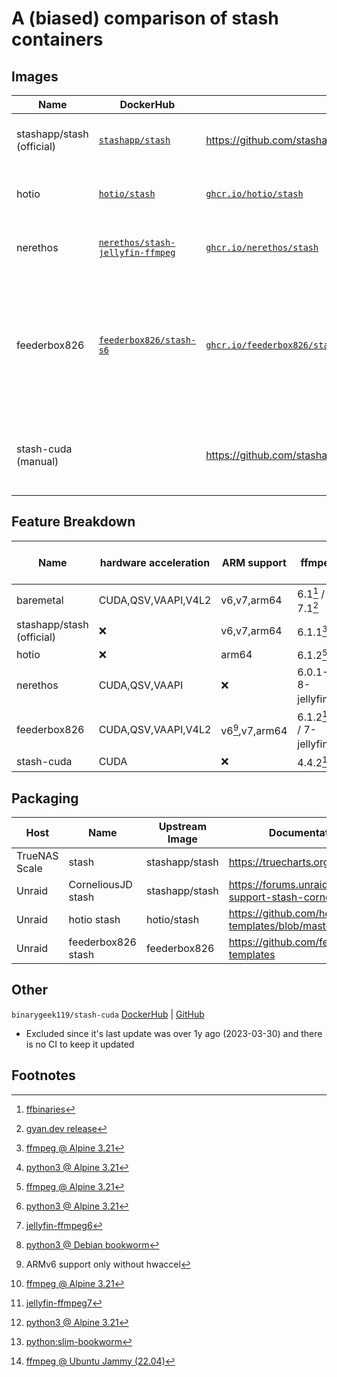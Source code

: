 # A (biased) comparison of stash containers

## Images
| Name | DockerHub | GitHub | Size |
|---|---|---|---|
| stashapp/stash (official) | [`stashapp/stash`](https://hub.docker.com/r/stashapp/stash) | https://github.com/stashapp/stash | ![Docker Image Size](https://img.shields.io/docker/image-size/stashapp/stash?style=flat-square&label=%20) |
| hotio | [`hotio/stash`](https://hub.docker.com/r/hotio/stash) | [`ghcr.io/hotio/stash`](https://github.com/hotio/stash) | ![Docker Image Size](https://img.shields.io/docker/image-size/hotio/stash?style=flat-square&label=%20) |
| nerethos | [`nerethos/stash-jellyfin-ffmpeg`](https://hub.docker.com/r/nerethos/stash-jellyfin-ffmpeg) | [`ghcr.io/nerethos/stash`](https://github.com/nerethos/docker-stash) | ![Docker Image Size](https://img.shields.io/docker/image-size/nerethos/stash-jellyfin-ffmpeg?style=flat-square&label=%20) |
| feederbox826 | [`feederbox826/stash-s6`](https://hub.docker.com/r/feederbox826/stash-s6) | [`ghcr.io/feederbox826/stash-s6`](https://github.com/feederbox826/stash-s6) | ![Docker Image Size (tag)](https://img.shields.io/docker/image-size/feederbox826/stash-s6/latest?style=flat-square&label=%20) to ![Docker Image Size (tag)](https://img.shields.io/docker/image-size/feederbox826/stash-s6/hwaccel?style=flat-square&label=%20) |
| stash-cuda (manual) | | https://github.com/stashapp/stash/tree/develop/docker/build/x86_64 | ![Docker Image Size (tag)](https://img.shields.io/docker/image-size/nvidia/cuda/12.0.1-base-ubuntu22.04?arch=amd64&style=flat-square&label=%20)+ |

## Feature Breakdown
| Name | hardware acceleration | ARM support | ffmpeg | python version | python dependency installer |
|---|---|---|---|---|---|
| baremetal | CUDA,QSV,VAAPI,V4L2 | v6,v7,arm64 | 6.1[^5] / 7.1[^6] | system | system |
| stashapp/stash (official) | ❌ | v6,v7,arm64 | 6.1.1[^4] | 3.12[^1] | ❌ |
| hotio | ❌ | arm64 | 6.1.2[^4] | 3.12[^1] | ❌ |
| nerethos | CUDA,QSV,VAAPI | ❌ | 6.0.1-8-jellyfin[^7] | 3.11[^2] | ✅ venv |
| feederbox826 | CUDA,QSV,VAAPI,V4L2 | v6[^9],v7,arm64 | 6.1.2[^4] / 7-jellyfin[^10] | 3.12[^1] / 3.13[^3] | ✅ uv |
| stash-cuda | CUDA | ❌ | 4.4.2[^8] | ❌ | ❌ | ![Docker Image Size (tag)](https://img.shields.io/docker/image-size/nvidia/cuda/12.0.1-base-ubuntu22.04?arch=amd64&style=flat-square&label=%20) |

## Packaging

| Host | Name | Upstream Image | Documentation/Support |
|---|---|---|---|
| TrueNAS Scale | stash | stashapp/stash | https://truecharts.org/charts/stable/stash/ |
| Unraid | CorneliousJD stash | stashapp/stash | https://forums.unraid.net/topic/90861-support-stash-corneliousjd-repo/ |
| Unraid | hotio stash | hotio/stash | https://github.com/hotio/unraid-templates/blob/master/hotio/stash.xml |
| Unraid | feederbox826 stash | feederbox826 | https://github.com/feederbox826/unraid-templates |

## Other
`binarygeek119/stash-cuda`
[DockerHub](https://hub.docker.com/r/binarygeek119/stash-cuda) | [GitHub](https://github.com/binarygeek119/stash-cuda)
- Excluded since it's last update was over 1y ago (2023-03-30) and there is no CI to keep it updated

## Footnotes
[^1]: [python3 @ Alpine 3.21](https://pkgs.alpinelinux.org/packages?name=python3&branch=v3.21)  
[^2]: [python3 @ Debian bookworm](https://packages.debian.org/stable/python3)  
[^3]: [python:slim-bookworm](https://hub.docker.com/_/python/tags?name=3.13-slim-bookworm)  
[^4]: [ffmpeg @ Alpine 3.21](https://pkgs.alpinelinux.org/packages?name=ffmpeg&branch=v3.21)  
[^5]: [ffbinaries](https://github.com/stashapp/stash/blob/develop/pkg/ffmpeg/downloader.go#L12-L20)  
[^6]: [gyan.dev release](https://github.com/stashapp/stash/blob/develop/pkg/ffmpeg/downloader.go#L21-L22)  
[^7]: [jellyfin-ffmpeg6](https://github.com/jellyfin/jellyfin-ffmpeg)  
[^8]: [ffmpeg @ Ubuntu Jammy (22.04)](https://packages.ubuntu.com/jammy/ffmpeg)  
[^9]: ARMv6 support only without hwaccel  
[^10]: [jellyfin-ffmpeg7](https://github.com/jellyfin/jellyfin-ffmpeg/tree/jellyfin)  

